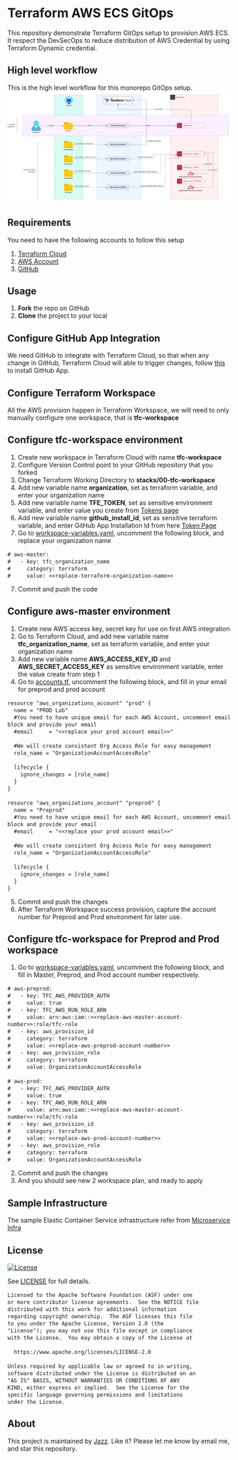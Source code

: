 # Terraform AWS ECS GitOps

This repository demonstrate Terraform GitOps setup to provision AWS ECS. It respect the DevSecOps to reduce distribution of AWS Credential by using Terraform Dynamic credential.

## High level workflow

This is the high level workflow for this monorepo GitOps setup.
![High Level Workflow](docs/workflow.png)

## Requirements

You need to have the following accounts to follow this setup

1. [Terraform Cloud](https://app.terraform.io/public/signup/account)
2. [AWS Account](https://signin.aws.amazon.com/signin)
3. [GitHub](https://github.com/signup)

## Usage

1. **Fork** the repo on GitHub
2. **Clone** the project to your local

## Configure GitHub App Integration

We need GitHub to integrate with Terraform Cloud, so that when any change in GitHub, Terraform Cloud will able to trigger changes, follow [this](https://developer.hashicorp.com/terraform/enterprise/admin/application/github-app-integration) to install GitHub App.

## Configure Terraform Workspace

All the AWS provision happen in Terraform Workspace, we will need to only manually configure one workspace, that is **tfc-workspace**

## Configure tfc-workspace environment

1. Create new workspace in Terraform Cloud with name **tfc-workspace**
2. Configure Version Control point to your GitHub repository that you forked
3. Change Terraform Working Directory to **stacks/00-tfc-workspace**
4. Add new variable name **organization**, set as terraform variable, and enter your organization name
5. Add new variable name **TFE_TOKEN**, set as sensitive environment variable, and enter value you create from [Tokens page](https://app.terraform.io/app/settings/tokens)
6. Add new variable name **github_install_id**, set as sensitive terraform variable, and enter GitHub App Installation Id from here [Token Page](https://app.terraform.io/app/settings/tokens)
7. Go to [workspace-variables.yaml](stacks/00-tfc-workspace/configs/workspace-variables.yaml), uncomment the following block, and replace your organization name

```
# aws-master:
#   - key: tfc_organization_name
#     category: terraform
#     value: <<replace-terraform-organization-name>>

```

7. Commit and push the code

## Configure aws-master environment

1. Create new AWS access key, secret key for use on first AWS integration
2. Go to Terraform Cloud, and add new variable name **tfc_organization_name**, set as terraform variable, and enter your organization name
3. Add new variable name **AWS_ACCESS_KEY_ID** and **AWS_SECRET_ACCESS_KEY** as sensitive environment variable, enter the value create from step 1
4. Go to [accounts.tf](stacks/10-aws-master/accounts.tf), uncomment the following block, and fill in your email for preprod and prod account

```
resource "aws_organizations_account" "prod" {
  name = "PROD Lab"
  #You need to have unique email for each AWS Account, uncomment email block and provide your email
  #email     = "<<replace your prod account email>>"

  #We will create consistent Org Access Role for easy management
  role_name = "OrganizationAccountAccessRole"

  lifecycle {
    ignore_changes = [role_name]
  }
}

resource "aws_organizations_account" "preprod" {
  name = "Preprod"
  #You need to have unique email for each AWS Account, uncomment email block and provide your email
  #email     = "<<replace your prod account email>>"

  #We will create consistent Org Access Role for easy management
  role_name = "OrganizationAccountAccessRole"

  lifecycle {
    ignore_changes = [role_name]
  }
}

```

5. Commit and push the changes
6. After Terraform Workspace success provision, capture the account number for Preprod and Prod environment for later use.

## Configure tfc-workspace for Preprod and Prod workspace

1. Go to [workspace-variables.yaml](stacks/00-tfc-workspace/configs/workspace-variables.yaml), uncomment the following block, and fill in Master, Preprod, and Prod account number respectively.

```
# aws-preprod:
#   - key: TFC_AWS_PROVIDER_AUTH
#     value: true
#   - key: TFC_AWS_RUN_ROLE_ARN
#     value: arn:aws:iam::<<replace-aws-master-account-number>>:role/tfc-role
#   - key: aws_provision_id
#     category: terraform
#     value: <<replace-aws-preprod-account-number>>
#   - key: aws_provision_role
#     category: terraform
#     value: OrganizationAccountAccessRole

# aws-prod:
#   - key: TFC_AWS_PROVIDER_AUTH
#     value: true
#   - key: TFC_AWS_RUN_ROLE_ARN
#     value: arn:aws:iam::<<replace-aws-master-account-number>>:role/tfc-role
#   - key: aws_provision_id
#     category: terraform
#     value: <<replace-aws-prod-account-number>>
#   - key: aws_provision_role
#     category: terraform
#     value: OrganizationAccountAccessRole
```

2. Commit and push the changes
3. And you should see new 2 workspace plan, and ready to apply

## Sample Infrastructure

The sample Elastic Container Service infrastructure refer from [Microservice Infra](https://github.com/jazztong/microservice-theinfra/tree/main/modules)

## License

[![License](https://img.shields.io/badge/License-Apache%202.0-blue.svg)](https://opensource.org/licenses/Apache-2.0)

See [LICENSE](LICENSE) for full details.

```text
Licensed to the Apache Software Foundation (ASF) under one
or more contributor license agreements.  See the NOTICE file
distributed with this work for additional information
regarding copyright ownership.  The ASF licenses this file
to you under the Apache License, Version 2.0 (the
"License"); you may not use this file except in compliance
with the License.  You may obtain a copy of the License at

  https://www.apache.org/licenses/LICENSE-2.0

Unless required by applicable law or agreed to in writing,
software distributed under the License is distributed on an
"AS IS" BASIS, WITHOUT WARRANTIES OR CONDITIONS OF ANY
KIND, either express or implied.  See the License for the
specific language governing permissions and limitations
under the License.
```

## About

This project is maintained by [Jazz](jazz.twk@gmail.com). Like it? Please let me know by email me, and star this repository.
